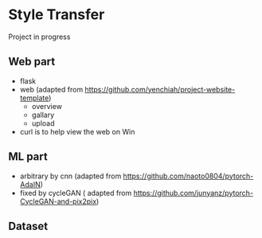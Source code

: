 # Style Transfer
Project in progress
## Web part
- flask 
- web (adapted from https://github.com/yenchiah/project-website-template)
  - overview
  - gallary
  - upload
- curl is to help view the web on Win
## ML part
- arbitrary by cnn (adapted from https://github.com/naoto0804/pytorch-AdaIN)
- fixed by cycleGAN ( adapted from https://github.com/junyanz/pytorch-CycleGAN-and-pix2pix)
## Dataset
